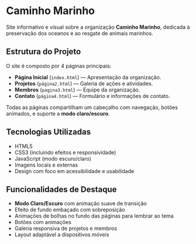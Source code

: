 # Caminho Marinho

Site informativo e visual sobre a organização **Caminho Marinho**, dedicada à preservação dos oceanos e ao resgate de animais marinhos.

## Estrutura do Projeto

O site é composto por 4 páginas principais:

- **Página Inicial** (`index.html`) — Apresentação da organização.
- **Projetos** (`página2.html`) — Galeria de ações e atividades.
- **Membros** (`pagina3.html`) — Equipe da organização.
- **Contato** (`página4.html`) — Formulário e informações de contato.

Todas as páginas compartilham um cabeçalho com navegação, botões animados, e suporte a **modo claro/escuro**.

## Tecnologias Utilizadas

- HTML5
- CSS3 (incluindo efeitos e responsividade)
- JavaScript (modo escuro/claro)
- Imagens locais e externas
- Design com foco em acessibilidade e usabilidade

## Funcionalidades de Destaque

- **Modo Claro/Escuro** com animação suave de transição
- Efeito de fundo embaçado com sobreposição
- Animações de bolhas no fundo das páginas para lembrar ao tema
- Botões com animações
- Galeria responsiva de projetos e membros
- Layout adaptável a dispositivos móveis
